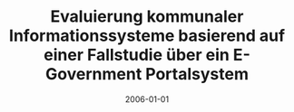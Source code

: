---
abstract: ''
authors:
- Robert Anglberger
date: '2006-01-01'
featured: false
links:
- name: Publik
  url: https://publik.tuwien.ac.at/showentry.php?ID=140881&lang=2
publication_types:
- '7'
publishDate: '2006-01-01'
title: Evaluierung kommunaler Informationssysteme basierend auf einer Fallstudie über
  ein E-Government Portalsystem
url_pdf: ''
---